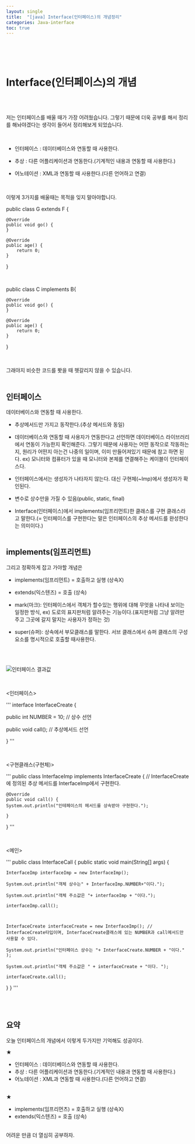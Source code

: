 ```yaml
---
layout: single
title:  "[java] Interface(인터페이스)의 개념정리"
categories: Java-interface
toc: true
---
```



<br/><br/><br/>

# Interface(인터페이스)의 개념 #

<br/><br/>

저는 인터페이스를 배울 때가 가장 어려웠습니다. 그렇기 때문에 더욱 공부를 해서 정리를 해놔야겠다는 생각이 들어서 정리해보게 되었습니다. 

<br/>

 - 인터페이스 : 데이터베이스와 연동할 때 사용한다.

 - 추상 : 다른 어플리케이션과 연동한다.(기계적인 내용과 연동할 때 사용한다.)

 - 어노테이션 : XML과 연동할 때 사용한다.(다른 언어하고 연결)

 <br/>

이렇게 3가지를 배울때는 목적을 잊지 말아야합니다. 
<br/>

public class G extends F {

	@Override
	public void go() {
	}

	@Override
	public age() {
		return 0;
	}
}

<br/>



public class C implements B{

	@Override
	public void go() {
	}

	@Override
	public age() {
		return 0;
	}
}

<br/>

그래야지 비슷한 코드를 봣을 때 헷갈리지 않을 수 있습니다.
<br/><br/>


## 인터페이스 ##

데이터베이스와 연동할 때 사용한다. 
<br/>
- 추상메서드만 가지고 동작한다.(추상 메서드와 동일)

- 데이터베이스와 연동할 때 사용자가 연동한다고 선언하면 데이터베이스 라이브러리에서 연동이 가능한지 확인해준다. 그렇기 때문에 사용자는 어떤 동작으로 작동하는지, 원리가 어떤지 아는건 나중의 일이며, 이미 만들어져있기 때문에 참고 하면 된다. 
ex) 모니터와 컴퓨터가 있을 때 모니터와 본체를 연결해주는 케이블이 인터페이스다. 

- 인터페이스에서는 생성자가 나타자지 않는다. 대신 구현체(~Imp)에서 생성자가 확인된다.

- 변수로 상수만을 가질 수 있음(public, static, final)

- Interface(인터페이스)에서 implements(임프리먼트)한 클래스를 구현 클래스라고 말한다.(= 인터페이스를 구현한다는 말은 인터페이스의 추상 메서드를 완성한다는 의미이다.)
<br/><br/>


## implements(임프리먼트) ##

그리고 정확하게 잡고 가야할 개념은 

- implements(임프리먼트) = 호출하고 실행 (상속X)
- extends(익스텐즈) = 호출 (상속)


- mark(마크): 인터페이스에서 객체가 할수있는 행위에 대해 무엇을 나타내 보이는 일정한 방식, 
              ex) 도로의 표지판처럼 알려주는 기능이다.(표지판처럼 그냥 알려만 주고 그곳에 갈지 말지는 사용자가 정하는 것)

- super(슈퍼): 상속에서 부모클래스를 말한다. 서브 클래스에서 슈퍼 클래스의 구성 요소를 명시적으로 호출할 때사용한다.

<br/><br/>


 ![인터페이스 결과값](https:/images/2023-03-13-interface/예제%20결과값.JPG) 

<br/>


<인터페이스>

'''
interface InterfaceCreate {
	
public int NUMBER = 10;  // 상수 선언

public void call(); // 추상메서드 선언

}
'''

<br/>

<구현클래스(구현체)>

'''
public class InterfaceImp implements InterfaceCreate {  // InterfaceCreate에 정의된 추상 메서드를 InterfaceImp에서 구현한다.

	@Override
	public void call() {
	System.out.println("인테페이스의 메서드를 상속받아 구현한다.");
		
	}
}
'''

<br/>

<메인>

'''
public class InterfaceCall {
  public static void main(String[] args) {
	

	InterfaceImp interfaceImp = new InterfaceImp();
	
	System.out.println("객체 상수는" + InterfaceImp.NUMBER+"이다.");
	
	System.out.println("객체 주소값은 "+ interfaceImp + "이다.");
	
	interfaceImp.call();

	
	
	InterfaceCreate interfaceCreate = new InterfaceImp(); // InterfaceCreate타입이며, InterfaceCreate클래스에 있는 NUMBER과 call메서드만 사용할 수 있다.
	
	System.out.println("인터페이스 상수는 "+ InterfaceCreate.NUMBER + "이다." );
	
	System.out.println("객체 주소값은 " + interfaceCreate + "이다. ");
	
	interfaceCreate.call();
	
  }
}
'''

<br/><br/>


## 요약 ##
오늘 인터페이스의 개념에서 이렇게 두가지만 기억해도 성공이다. 
<br/>

★ 
<br/>
 - 인터페이스 : 데이터베이스와 연동할 때 사용한다. 
 - 추상 : 다른 어플리케이션과 연동한다.(기계적인 내용과 연동할 때 사용한다.) 
 - 어노테이션 : XML과 연동할 때 사용한다.(다른 언어하고 연결) 
<br/><br/>

★
<br/>
- implements(임프리먼츠) = 호출하고 실행 (상속X)
- extends(익스텐즈) = 호출 (상속)
<br/><br/>

어려운 만큼 더 열심히 공부하자.